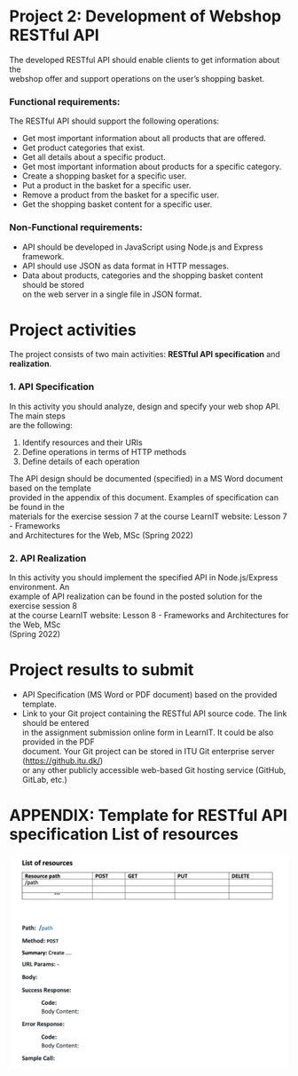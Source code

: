 # Project 2: Development of Webshop RESTful API

The developed RESTful API should enable clients to get information about the\
webshop offer and support operations on the user’s shopping basket.

### Functional requirements:

The RESTful API should support the following operations:

- Get most important information about all products that are offered.
- Get product categories that exist.
- Get all details about a specific product.
- Get most important information about products for a specific category.
- Create a shopping basket for a specific user.
- Put a product in the basket for a specific user.
- Remove a product from the basket for a specific user.
- Get the shopping basket content for a specific user.

### Non-Functional requirements:

- API should be developed in JavaScript using Node.js and Express framework.
- API should use JSON as data format in HTTP messages.
- Data about products, categories and the shopping basket content should be stored\
  on the web server in a single file in JSON format.

# Project activities

The project consists of two main activities: **RESTful API specification** and **realization**.

### 1. API Specification

In this activity you should analyze, design and specify your web shop API. The main steps\
are the following:

1. Identify resources and their URIs
2. Define operations in terms of HTTP methods
3. Define details of each operation

The API design should be documented (specified) in a MS Word document based on the template\
 provided in the appendix of this document. Examples of specification can be found in the\
 materials for the exercise session 7 at the course LearnIT website: Lesson 7 - Frameworks\
 and Architectures for the Web, MSc (Spring 2022)

### 2. API Realization

In this activity you should implement the specified API in Node.js/Express environment. An\
 example of API realization can be found in the posted solution for the exercise session 8\
 at the course LearnIT website: Lesson 8 - Frameworks and Architectures for the Web, MSc\
 (Spring 2022)

# Project results to submit

- API Specification (MS Word or PDF document) based on the provided template.
- Link to your Git project containing the RESTful API source code. The link should be entered\
  in the assignment submission online form in LearnIT. It could be also provided in the PDF\
   document. Your Git project can be stored in ITU Git enterprise server (https://github.itu.dk/)\
  or any other publicly accessible web-based Git hosting service (GitHub, GitLab, etc.)

# APPENDIX: Template for RESTful API specification List of resources

![Template](./images/template-deliverable.png)
